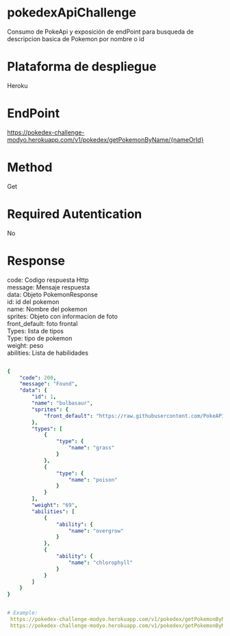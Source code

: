 # pokedexApiChallenge
Consumo de PokeApi y exposición de endPoint para busqueda de descripcion basica de Pokemon por nombre o id

# Plataforma de despliegue

Heroku 

# EndPoint
 https://pokedex-challenge-modyo.herokuapp.com/v1/pokedex/getPokemonByName/{nameOrId}
# Method
 Get
# Required Autentication
 No
# Response
code: Codigo respuesta Http  
message: Mensaje respuesta  
data: Objeto PokemonResponse  
id: id del pokemon  
name: Nombre del pokemon  
sprites: Objeto con informacion de foto  
front_default: foto frontal  
Types: lista de tipos  
Type: tipo de pokemon  
weight: peso  
abilities: Lista de habilidades

```yaml

{
    "code": 200,
    "message": "Found",
    "data": {
        "id": 1,
        "name": "bulbasaur",
        "sprites": {
            "front_default": "https://raw.githubusercontent.com/PokeAPI/sprites/master/sprites/pokemon/1.png"
        },
        "types": [
            {
                "type": {
                    "name": "grass"
                }
            },
            {
                "type": {
                    "name": "poison"
                }
            }
        ],
        "weight": "69",
        "abilities": [
            {
                "ability": {
                    "name": "overgrow"
                }
            },
            {
                "ability": {
                    "name": "chlorophyll"
                }
            }
        ]
    }
}


# Example:
 https://pokedex-challenge-modyo.herokuapp.com/v1/pokedex/getPokemonByName/1  
 https://pokedex-challenge-modyo.herokuapp.com/v1/pokedex/getPokemonByName/pikachu
